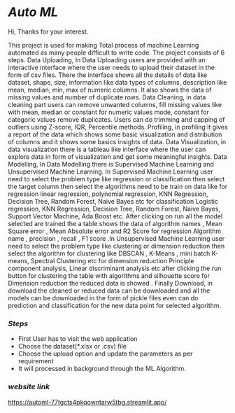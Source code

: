 # _Auto ML_

Hi, Thanks for your interest.

This project is used for making Total process of machine Learning automated as many people difficult to write code. The project consists of 6 steps. Data Uploading, In Data Uploading users are provided with an interactive interface where the user needs to upload their dataset in the form of csv files. There the interface shows all the details of data like dataset, shape, size, information like data types of columns, description like mean, median, min, max of numeric columns. It also shows the data of missing values and number of duplicate rows. Data Cleaning, in data cleaning part users can remove unwanted columns, fill missing values like with mean, median or constant for numeric values mode, constant for categoric values remove duplicates. Users can do trimming and capping of outliers using Z-score, IQR, Percentile methods. Profiling, in profiling it gives a report of the data which shows some basic visualization and distribution of columns and it shows some basics insights of data. Data Visualization, in data visualization there is a tableau like interface where the user can explore data in form of visualization and get some meaningful insights. Data Modelling, In Data Modelling there is Supervised Machine Learning and Unsupervised Machine Learning. In Supervised Machine Learning user need to select the problem type like regression or classification then select the target   column then select the algorithms need to be train on data like for regression linear regression, polynomial regression, KNN Regression, Decision Tree, Random Forest, Naive Bayes etc for classification Logistic regression, KNN Regression, Decision Tree, Random Forest, Naive Bayes, Support Vector Machine, Ada Boost etc. After clicking on run all the model selected are trained the a table shows the data of algorithm names , Mean Square error , Mean Absolute error and R2 Score for regression Algorithm name , precision , recall , F1 score .In Unsupervised Machine Learning user need to select the problem type like clustering or dimension reduction then select the algorithm for clustering like DBSCAN , K-Means , mini batch K-means, Spectral Clustering etc for dimension reduction Principle component analysis, Linear discriminant analysis etc after clicking the run button for clustering the table with algorithms and silhouette score for Dimension reduction the reduced data is showed . Finally Download, in download the cleaned or reduced data can be downloaded and all the models can be downloaded in the form of pickle files even can do prediction and classification for the new data point for selected algorithm.

### _Steps_ 

- First User has to visit the web application
- Choose the dataset(*.xlsx or .csv) file
- Choose the upload option and update the parameters as per requirement
- It will processed in background through the ML Algorithm.
### _website link_
https://automl-77tgcts4pkqowntarw5tbg.streamlit.app/
